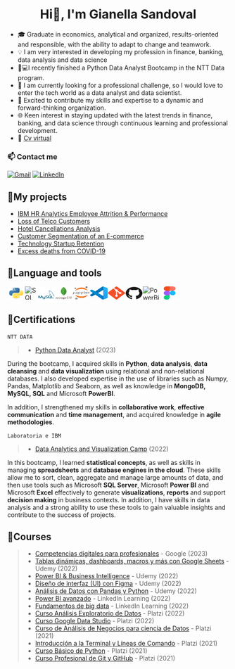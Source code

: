 <h1 align="center"> Hi👋, I'm Gianella Sandoval</h1>

- :mortar_board: Graduate in economics, analytical and organized, results-oriented and responsible, with the ability to adapt to change and teamwork.
- 💡 I am very interested in developing my profession in finance, banking, data analysis and data science
-  👩💻I recently finished a Python Data Analyst Bootcamp in the NTT Data program.
- 🔎 I am currently looking for a professional challenge, so I would love to enter the tech world as a data analyst and data scientist.
- :rocket: Excited to contribute my skills and expertise to a dynamic and forward-thinking organization.
- :globe_with_meridians: Keen interest in staying updated with the latest trends in finance, banking, and data science through continuous learning and professional development.
- :page_facing_up: [Cv virtual](https://drive.google.com/file/d/1wFmODKV0hkQEYqtsotHhbjVMRPrfSin-/view?usp=drive_link)

### 📫 Contact me
[![Gmail](https://img.shields.io/badge/Gmail-D14836?style=for-the-badge&logo=gmail&logoColor=white)](mailto:gianella.sandoval22@gmail.com)
[![LinkedIn](https://img.shields.io/badge/LinkedIn-0077B5?style=for-the-badge&logo=linkedin&logoColor=white)](https://www.linkedin.com/in/gianella-sandoval/)

## 📌My projects

- [IBM HR Analytics Employee Attrition & Performance](https://github.com/gianelytics/IBM-HR-Analytics.git)
- [Loss of Telco Customers](https://github.com/gianelytics/Loss-of-Telco-Customers.git)
- [Hotel Cancellations Analysis](https://github.com/gianelytics/Hotel-Cancellations-Analysis.git)
- [Customer Segmentation of an E-commerce](https://github.com/gianelytics/Customer-Segmentation-of-an-E-commerce.git)
- [Technology Startup Retention](https://github.com/gianelytics/Technology-Startup-Retention.git)
- [Excess deaths from COVID-19](https://github.com/gianelytics/Excess-deaths-from-COVID-19.git)

## 📌Language and tools
<div align="left">
  
  <img align="left" alt="Python" height="30" width="40" src="https://raw.githubusercontent.com/devicons/devicon/master/icons/python/python-original.svg"> 
  <img align="left" alt="SQL" height="30" width="30" src="https://github.com/microsoft/PowerBI-Icons/blob/main/PNG/SQL-Query.png">
  <img align="left" alt="MySQL" height="38" width="38" src="https://github.com/devicons/devicon/blob/master/icons/mysql/mysql-plain-wordmark.svg">
  <img align="left" alt="MongoDB" height="30" width="40" src="https://github.com/devicons/devicon/blob/master/icons/mongodb/mongodb-original-wordmark.svg">
  <img align="left" alt="Jupyter Notebook" height="30" width="40" src="https://github.com/devicons/devicon/blob/master/icons/jupyter/jupyter-original-wordmark.svg">
  <img align="left" alt="Vscode" height="30" width="40" src="https://github.com/devicons/devicon/blob/master/icons/vscode/vscode-original.svg">
  <img align="left"alt="Git" height="30" width="40" src="https://github.com/devicons/devicon/blob/master/icons/git/git-original.svg">
  <img align="left"alt="GitHub" height="30" width="40" src="https://github.com/devicons/devicon/blob/master/icons/github/github-original.svg">
  <img align="left" alt="PowerBi" height="30" width="40" src="https://github.com/microsoft/PowerBI-Icons/blob/main/PNG/Power-BI.png">
  <img align="left" alt="Figma" height="30" width="40" src="https://github.com/devicons/devicon/blob/master/icons/figma/figma-original.svg">
</div>
<br>
<br>

## 📌Certifications

    NTT DATA
> - [Python Data Analyst](https://drive.google.com/file/d/1QkiL7BgOyRPhfKEriTXy_Qll9xmWYS7o/view?usp=sharing) (2023)
 
During the bootcamp, I acquired skills in **Python**, **data analysis**, **data cleansing** and **data visualization** using relational and non-relational databases. I also developed expertise in the use of libraries such as Numpy, Pandas, Matplotlib and Seaborn, as well as knowledge in **MongoDB, MySQL, SQL** and Microsoft **PowerBI**.

In addition, I strengthened my skills in **collaborative work**, **effective communication** and **time management**, and acquired knowledge in **agile methodologies**.

    Laboratoria e IBM 

> - [Data Analytics](https://www.credly.com/badges/3d37fa25-b8be-46f7-83ae-36d66edee850/linked_in_profile)[ and Visualization Camp](https://drive.google.com/file/d/16iU4_BkZzYlU9a5a1WK3UIZUSY-u6JQ9/view?usp=sharing) (2022)

In this bootcamp, I learned **statistical concepts**, as well as skills in managing **spreadsheets** and **database engines in the cloud**. These skills allow me to sort, clean, aggregate and manage large amounts of data, and then use tools such as Microsoft **SQL Server**, Microsoft **Power BI** and Microsoft **Excel** effectively to generate **visualizations**, **reports** and support **decision making** in business contexts. In addition, I have skills in data analysis and a strong ability to use these tools to gain valuable insights and contribute to the success of projects.


## 📌Courses
> - [Competencias digitales para profesionales](https://drive.google.com/file/d/17tx47t6h9gDZN1wstI20Hu7JZRCQJYRb/view?usp=sharing) - Google (2023)
> - [Tablas dinámicas, dashboards, macros y más con Google Sheets](https://www.udemy.com/certificate/UC-1f1c1e58-c6af-4db6-853b-0e09172119fe/) - Udemy (2022)
> - [Power BI & Business Intelligence](https://www.udemy.com/certificate/UC-adb4336e-9aff-4ff6-a7f2-7ff1f8218fbf/) - Udemy (2022)
> - [Diseño de interfaz (UI) con Figma](https://www.udemy.com/certificate/UC-a033a6d8-9ca2-495e-a3cc-13fdffa3c349/) - Udemy (2022)
> - [Análisis de Datos con Pandas y Python](https://skills.yourlearning.ibm.com/certificate/share/a6ed540c5eewogICJvYmplY3RUeXBlIiA6ICJBQ1RJVklUWSIsCiAgIm9iamVjdElkIiA6ICJVREVNWS0yNTYyNTQ4IiwKICAibGVhcm5lckNOVU0iIDogIjgyMDc5M1JFRyIKfQf75faa6adb-10) - Udemy (2022)
> - [Power BI avanzado](https://www.linkedin.com/learning/certificates/4a1ecbb76726f7ad955477983813f7e85b98c156a53d7a12a2b1c38dee07844a) - LinkedIn Learning (2022)
> - [Fundamentos de big data](https://www.linkedin.com/learning/certificates/ec54a69b285f93fbd864febe997132aab8cae140311d0a39c54d6e12baa4561c) - LinkedIn Learning (2022)
> - [Curso Análisis Exploratorio de Datos](https://platzi.com/p/gianella22/curso/2178-analisis-exploratorio-datos-old/diploma/detalle/) - Platzi (2022)
> - [Curso Google Data Studio](https://platzi.com/p/gianella22/curso/1838-data-studio/diploma/detalle/) - Platzi (2022)
> - [Curso de Análisis de Negocios para ciencia de Datos](https://platzi.com/p/gianella22/curso/2178-analisis-exploratorio-datos-old/diploma/detalle/) - Platzi (2021)
> - [Introducción a la Terminal y Líneas de Comando](https://platzi.com/p/gianella22/curso/2292-terminal/diploma/detalle/) - Platzi (2021)
> - [Curso Básico de Python](https://platzi.com/p/gianella22/curso/1937-python-basico/diploma/detalle/) - Platzi (2021)
> - [Curso Profesional de Git y GitHub](https://platzi.com/p/gianella22/curso/1557-git-github/diploma/detalle/) - Platzi (2021)

<!--
**gianelytics/gianelytics** is a ✨ _special_ ✨ repository because its `README.md` (this file) appears on your GitHub profile.


